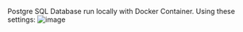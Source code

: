 Postgre SQL Database run locally with Docker Container.
Using these settings:
![image](https://github.com/user-attachments/assets/60f0e85a-40ca-4b0f-96e1-350b4053d035)
